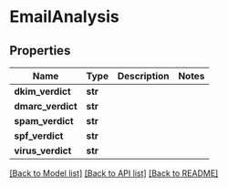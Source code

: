 # EmailAnalysis

## Properties
Name | Type | Description | Notes
------------ | ------------- | ------------- | -------------
**dkim_verdict** | **str** |  | 
**dmarc_verdict** | **str** |  | 
**spam_verdict** | **str** |  | 
**spf_verdict** | **str** |  | 
**virus_verdict** | **str** |  | 

[[Back to Model list]](../README.md#documentation-for-models) [[Back to API list]](../README.md#documentation-for-api-endpoints) [[Back to README]](../README.md)


